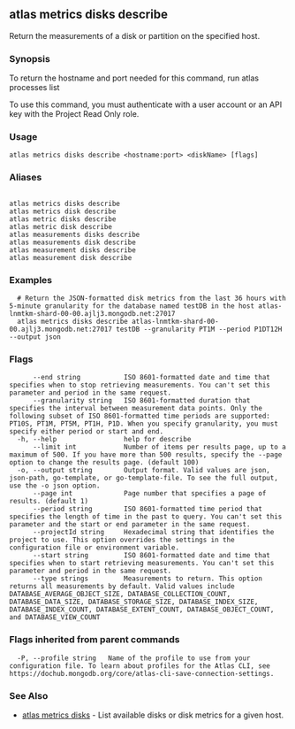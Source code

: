 ## atlas metrics disks describe

Return the measurements of a disk or partition on the specified host.


### Synopsis

To return the hostname and port needed for this command, run
atlas processes list

To use this command, you must authenticate with a user account or an API key with the Project Read Only role.


### Usage
```
atlas metrics disks describe <hostname:port> <diskName> [flags]
```

### Aliases
```

atlas metrics disks describe
atlas metrics disk describe
atlas metric disks describe
atlas metric disk describe
atlas measurements disks describe
atlas measurements disk describe
atlas measurement disks describe
atlas measurement disk describe
```

### Examples

```
  # Return the JSON-formatted disk metrics from the last 36 hours with 5-minute granularity for the database named testDB in the host atlas-lnmtkm-shard-00-00.ajlj3.mongodb.net:27017
  atlas metrics disks describe atlas-lnmtkm-shard-00-00.ajlj3.mongodb.net:27017 testDB --granularity PT1M --period P1DT12H --output json
```


### Flags

```
      --end string           ISO 8601-formatted date and time that specifies when to stop retrieving measurements. You can't set this parameter and period in the same request.
      --granularity string   ISO 8601-formatted duration that specifies the interval between measurement data points. Only the following subset of ISO 8601-formatted time periods are supported: PT10S, PT1M, PT5M, PT1H, P1D. When you specify granularity, you must specify either period or start and end.
  -h, --help                 help for describe
      --limit int            Number of items per results page, up to a maximum of 500. If you have more than 500 results, specify the --page option to change the results page. (default 100)
  -o, --output string        Output format. Valid values are json, json-path, go-template, or go-template-file. To see the full output, use the -o json option.
      --page int             Page number that specifies a page of results. (default 1)
      --period string        ISO 8601-formatted time period that specifies the length of time in the past to query. You can't set this parameter and the start or end parameter in the same request.
      --projectId string     Hexadecimal string that identifies the project to use. This option overrides the settings in the configuration file or environment variable.
      --start string         ISO 8601-formatted date and time that specifies when to start retrieving measurements. You can't set this parameter and period in the same request.
      --type strings         Measurements to return. This option returns all measurements by default. Valid values include DATABASE_AVERAGE_OBJECT_SIZE, DATABASE_COLLECTION_COUNT, DATABASE_DATA_SIZE, DATABASE_STORAGE_SIZE, DATABASE_INDEX_SIZE, DATABASE_INDEX_COUNT, DATABASE_EXTENT_COUNT, DATABASE_OBJECT_COUNT, and DATABASE_VIEW_COUNT

```


### Flags inherited from parent commands

```
  -P, --profile string   Name of the profile to use from your configuration file. To learn about profiles for the Atlas CLI, see https://dochub.mongodb.org/core/atlas-cli-save-connection-settings.

```

### See Also


* [atlas metrics disks](atlas_metrics_disks.md)	- List available disks or disk metrics for a given host.



